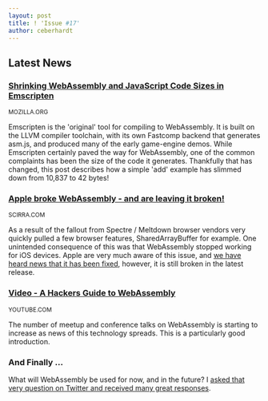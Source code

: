 ```yaml
---
layout: post
title: ! 'Issue #17'
author: ceberhardt
---
```


## Latest News

### [Shrinking WebAssembly and JavaScript Code Sizes in Emscripten](https://hacks.mozilla.org/2018/01/shrinking-webassembly-and-javascript-code-sizes-in-emscripten/)

<small>MOZILLA.ORG</small>

Emscripten is the 'original' tool for compiling to WebAssembly. It is built on the LLVM compiler toolchain, with its own Fastcomp backend that generates asm.js, and produced many of the early game-engine demos. While Emscripten certainly paved the way for WebAssembly, one of the common complaints has been the size of the code it generates. Thankfully that has changed, this post describes how a simple 'add' example has slimmed down from 10,837 to 42 bytes!

### [Apple broke WebAssembly - and are leaving it broken!](https://www.scirra.com/blog/218/apple-broke-webassembly-and-are-leaving-it-broken)

<small>SCIRRA.COM</small>

As a result of the fallout from Spectre / Meltdown browser vendors very quickly pulled a few browser features, SharedArrayBuffer for example. One unintended consequence of this was that WebAssembly stopped working for iOS devices. Apple are very much aware of this issue, and [we have heard news that it has been fixed](https://github.com/kripken/emscripten/issues/6042#issuecomment-356412040), however, it is still broken in the latest release.

### [Video - A Hackers Guide to WebAssembly](https://www.youtube.com/watch?v=5GnhcqBwqck)

<small>YOUTUBE.COM</small>

The number of meetup and conference talks on WebAssembly is starting to increase as news of this technology spreads. This is a particularly good introduction.

### And Finally ...

What will WebAssembly be used for now, and in the future? I [asked that very question on Twitter and received many great responses](https://twitter.com/WasmWeekly/status/959030299786129411).
